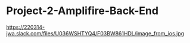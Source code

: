 # Project-2-Amplifire-Back-End
https://220314-jwa.slack.com/files/U036WSHTYQ4/F03BW861HDL/image_from_ios.jpg
